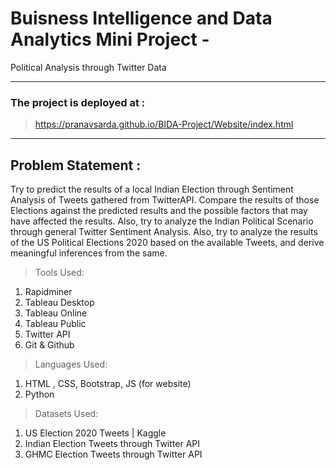 # Buisness Intelligence and Data Analytics Mini Project - 

Political Analysis through Twitter Data
<hr>

### The project is deployed at : 

> https://pranavsarda.github.io/BIDA-Project/Website/index.html
<hr>

## Problem Statement :

  Try to predict the results of a local Indian Election through Sentiment Analysis of Tweets gathered from TwitterAPI. Compare the results of those Elections against the predicted results and the possible factors that may have affected the results. Also, try to analyze the Indian Political Scenario through general Twitter Sentiment Analysis. Also, try to analyze the results of the US Political Elections 2020 based on the available Tweets, and derive meaningful inferences from the same. 
  
  
>Tools Used: 
1) Rapidminer
2) Tableau Desktop 
3) Tableau Online 
4) Tableau Public 
5) Twitter API
6) Git & Github


>Languages Used: 
1) HTML , CSS, Bootstrap, JS (for website)
2) Python

>Datasets Used:
1) US Election 2020 Tweets | Kaggle
2) Indian Election Tweets through Twitter API
3) GHMC Election Tweets through Twitter API
